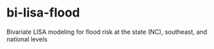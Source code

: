 # bi-lisa-flood
Bivariate LISA modeling for flood risk at the state (NC), southeast, and national levels
